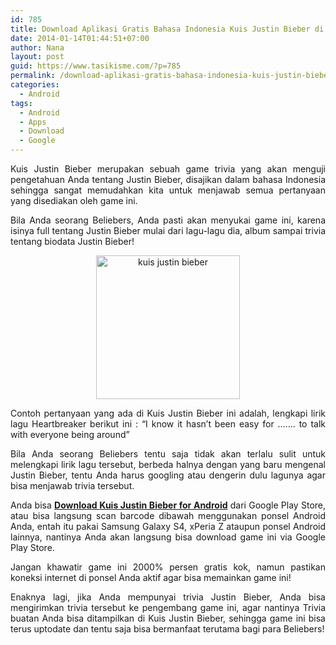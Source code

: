```yaml
---
id: 785
title: Download Aplikasi Gratis Bahasa Indonesia Kuis Justin Bieber di Google Play Store
date: 2014-01-14T01:44:51+07:00
author: Nana
layout: post
guid: https://www.tasikisme.com/?p=785
permalink: /download-aplikasi-gratis-bahasa-indonesia-kuis-justin-bieber-di-google-play-store/
categories:
  - Android
tags:
  - Android
  - Apps
  - Download
  - Google
---
```

<p style="text-align: justify;">
  Kuis Justin Bieber merupakan sebuah game trivia yang akan menguji pengetahuan Anda tentang Justin Bieber, disajikan dalam bahasa Indonesia sehingga sangat memudahkan kita untuk menjawab semua pertanyaan yang disediakan oleh game ini.
</p>

<p style="text-align: justify;">
  Bila Anda seorang Beliebers, Anda pasti akan menyukai game ini, karena isinya full tentang Justin Bieber mulai dari lagu-lagu dia, album sampai trivia tentang biodata Justin Bieber!
</p>

<p style="text-align: center;">
  <a href="https://www.tasikisme.com/wp-content/uploads/2014/01/kuis-justin-bieber.png"><img loading="lazy" class="aligncenter wp-image-786 size-full" title="Kuis Justin Bieber for Android" src="https://www.tasikisme.com/wp-content/uploads/2014/01/kuis-justin-bieber.png" alt="kuis justin bieber" width="230" height="230" srcset="https://www.tasikisme.com/wp-content/uploads/2014/01/kuis-justin-bieber.png 230w, https://www.tasikisme.com/wp-content/uploads/2014/01/kuis-justin-bieber-150x150.png 150w" sizes="(max-width: 230px) 100vw, 230px" /></a>
</p>

<p style="text-align: justify;">
  Contoh pertanyaan yang ada di Kuis Justin Bieber ini adalah, lengkapi lirik lagu Heartbreaker berikut ini : &#8220;I know it hasn&#8217;t been easy for &#8230;&#8230;. to talk with everyone being around&#8221;
</p>

<p style="text-align: justify;">
  Bila Anda seorang Beliebers tentu saja tidak akan terlalu sulit untuk melengkapi lirik lagu tersebut, berbeda halnya dengan yang baru mengenal Justin Bieber, tentu Anda harus googling atau dengerin dulu lagunya agar bisa menjawab trivia tersebut.<!--more-->
</p>

<p style="text-align: justify;">
  Anda bisa <a href="https://goo.gl/j8Jd1U"><strong>Download Kuis Justin Bieber for Android</strong></a> dari Google Play Store, atau bisa langsung scan barcode dibawah menggunakan ponsel Android Anda, entah itu pakai Samsung Galaxy S4, xPeria Z ataupun ponsel Android lainnya, nantinya Anda akan langsung bisa download game ini via Google Play Store.
</p>

<p style="text-align: justify;">
  Jangan khawatir game ini 2000% persen gratis kok, namun pastikan koneksi internet di ponsel Anda aktif agar bisa memainkan game ini!
</p>

<p style="text-align: justify;">
  Enaknya lagi, jika Anda mempunyai trivia Justin Bieber, Anda bisa mengirimkan trivia tersebut ke pengembang game ini, agar nantinya Trivia buatan Anda bisa ditampilkan di Kuis Justin Bieber, sehingga game ini bisa terus uptodate dan tentu saja bisa bermanfaat terutama bagi para Beliebers!
</p>